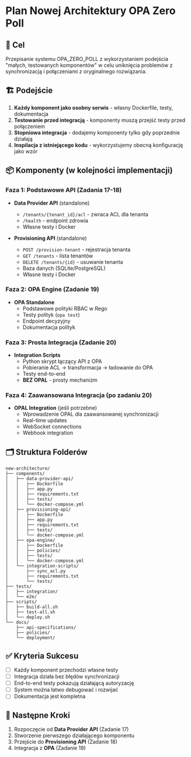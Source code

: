# Plan Nowej Architektury OPA Zero Poll

## 🎯 Cel
Przepisanie systemu OPA_ZERO_POLL z wykorzystaniem podejścia "małych, testowanych komponentów" w celu uniknięcia problemów z synchronizacją i połączeniami z oryginalnego rozwiązania.

## 🏗️ Podejście
1. **Każdy komponent jako osobny serwis** - własny Dockerfile, testy, dokumentacja
2. **Testowanie przed integracją** - komponenty muszą przejść testy przed połączeniem
3. **Stopniowa integracja** - dodajemy komponenty tylko gdy poprzednie działają
4. **Inspilacja z istniejącego kodu** - wykorzystujemy obecną konfigurację jako wzór

## 📦 Komponenty (w kolejności implementacji)

### Faza 1: Podstawowe API (Zadania 17-18)
- **Data Provider API** (standalone)
  - `/tenants/{tenant_id}/acl` - zwraca ACL dla tenanta
  - `/health` - endpoint zdrowia
  - Własne testy i Docker
  
- **Provisioning API** (standalone)  
  - `POST /provision-tenant` - rejestracja tenanta
  - `GET /tenants` - lista tenantów
  - `DELETE /tenants/{id}` - usuwanie tenanta
  - Baza danych (SQLite/PostgreSQL)
  - Własne testy i Docker

### Faza 2: OPA Engine (Zadanie 19)
- **OPA Standalone**
  - Podstawowe polityki RBAC w Rego
  - Testy polityk (`opa test`)
  - Endpoint decyzyjny
  - Dokumentacja polityk

### Faza 3: Prosta Integracja (Zadanie 20)
- **Integration Scripts**
  - Python skrypt łączący API z OPA
  - Pobieranie ACL → transformacja → ładowanie do OPA
  - Testy end-to-end
  - **BEZ OPAL** - prosty mechanizm

### Faza 4: Zaawansowana Integracja (po zadaniu 20)
- **OPAL Integration** (jeśli potrzebne)
  - Wprowadzenie OPAL dla zaawansowanej synchronizacji
  - Real-time updates
  - WebSocket connections
  - Webhook integration

## 🗂️ Struktura Folderów

```
new-architecture/
├── components/
│   ├── data-provider-api/
│   │   ├── Dockerfile
│   │   ├── app.py
│   │   ├── requirements.txt
│   │   ├── tests/
│   │   └── docker-compose.yml
│   ├── provisioning-api/
│   │   ├── Dockerfile
│   │   ├── app.py
│   │   ├── requirements.txt
│   │   ├── tests/
│   │   └── docker-compose.yml
│   ├── opa-engine/
│   │   ├── Dockerfile
│   │   ├── policies/
│   │   ├── tests/
│   │   └── docker-compose.yml
│   └── integration-scripts/
│       ├── sync_acl.py
│       ├── requirements.txt
│       └── tests/
├── tests/
│   ├── integration/
│   └── e2e/
├── scripts/
│   ├── build-all.sh
│   ├── test-all.sh
│   └── deploy.sh
└── docs/
    ├── api-specifications/
    ├── policies/
    └── deployment/
```

## ✅ Kryteria Sukcesu
- [ ] Każdy komponent przechodzi własne testy
- [ ] Integracja działa bez błędów synchronizacji
- [ ] End-to-end testy pokazują działającą autoryzację
- [ ] System można łatwo debugować i rozwijać
- [ ] Dokumentacja jest kompletna

## 🚀 Następne Kroki
1. Rozpoczęcie od **Data Provider API** (Zadanie 17)
2. Stworzenie pierwszego działającego komponentu
3. Przejście do **Provisioning API** (Zadanie 18)
4. Integracja z **OPA** (Zadanie 19) 